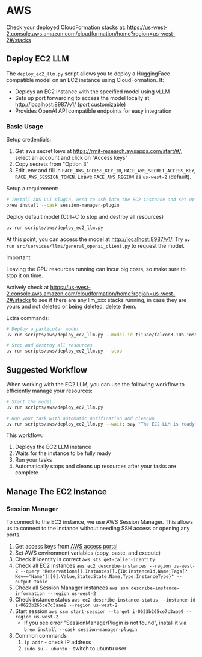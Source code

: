 # AWS

Check your deployed CloudFormation stacks at: <https://us-west-2.console.aws.amazon.com/cloudformation/home?region=us-west-2#/stacks>

## Deploy EC2 LLM

The `deploy_ec2_llm.py` script allows you to deploy a HuggingFace compatible model on an EC2 instance using CloudFormation. It:

- Deploys an EC2 instance with the specified model using vLLM
- Sets up port forwarding to access the model locally at <http://localhost:8987/v1/> (port customizable)
- Provides OpenAI API compatible endpoints for easy integration

### Basic Usage

Setup credentials:

1. Get aws secret keys at <https://rmit-research.awsapps.com/start/#/>, select an account and click on "Access keys"
2. Copy secrets from "Option 3"
3. Edit .env and fill in `RACE_AWS_ACCESS_KEY_ID`, `RACE_AWS_SECRET_ACCESS_KEY`, `RACE_AWS_SESSION_TOKEN`. Leave `RACE_AWS_REGION` as `us-west-2` (default).

Setup a requirement:

```bash
# Install AWS CLI plugin, used to ssh into the EC2 instance and set up port forwarding
brew install --cask session-manager-plugin
```

Deploy default model (Ctrl+C to stop and destroy all resources)

```bash
uv run scripts/aws/deploy_ec2_llm.py
```

At this point, you can access the model at <http://localhost:8987/v1/>. Try `uv run src/services/llms/general_openai_client.py` to request the model.

> [!IMPORTANT]  
> Leaving the GPU resources running can incur big costs, so make sure to stop it on time.
>
> Actively check at <https://us-west-2.console.aws.amazon.com/cloudformation/home?region=us-west-2#/stacks>
> to see if there are any llm_xxx stacks running, in case they are yours and not deleted or being deleted, delete them.

Extra commands:

```bash
# Deploy a particular model
uv run scripts/aws/deploy_ec2_llm.py --model-id tiiuae/falcon3-10b-instruct

# Stop and destroy all resources
uv run scripts/aws/deploy_ec2_llm.py --stop
```

## Suggested Workflow

When working with the EC2 LLM, you can use the following workflow to efficiently manage your resources:

```bash
# Start the model
uv run scripts/aws/deploy_ec2_llm.py

# Run your task with automatic notification and cleanup
uv run scripts/aws/deploy_ec2_llm.py --wait; say "The EC2 LLM is ready, starting my tasks"; run_your_task; uv run scripts/aws/deploy_ec2_llm.py --stop
```

This workflow:

1. Deploys the EC2 LLM instance
2. Waits for the instance to be fully ready
3. Run your tasks
4. Automatically stops and cleans up resources after your tasks are complete

## Manage The EC2 Instance

### Session Manager

To connect to the EC2 instance, we use AWS Session Manager. This allows us to connect to the instance without needing SSH access or opening any ports.

1. Get access keys from [AWS access portal](https://rmit-research.awsapps.com/start/#/?tab=accounts)
2. Set AWS environment variables (copy, paste, and execute)
3. Check if identity is correct `aws sts get-caller-identity`
4. Check all EC2 instances `aws ec2 describe-instances --region us-west-2 --query "Reservations[].Instances[].{ID:InstanceId,Name:Tags[?Key=='Name']|[0].Value,State:State.Name,Type:InstanceType}" --output table`
5. Check all Session Manager instances `aws ssm describe-instance-information --region us-west-2`
6. Check instance status `aws ec2 describe-instance-status --instance-id i-0623b265ce7c3aae9 --region us-west-2`
7. Start session `aws ssm start-session --target i-0623b265ce7c3aae9 --region us-west-2`
   - If you see error "SessionManagerPlugin is not found", install it via `brew install --cask session-manager-plugin`
8. Common commands
   1. `ip addr` - check IP address
   2. `sudo su - ubuntu` - switch to ubuntu user
